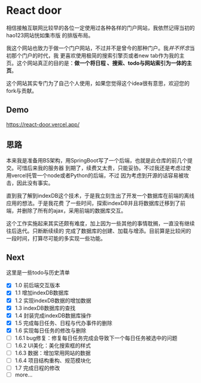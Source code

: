 # React door
相信接触互联网比较早的各位一定使用过各种各样的门户网站，我依然记得当初的hao123网站恍如集市版
的排版布局。

我这个网站也致力于做一个门户网站，不过并不是曾今的那种门户。我*并不怀念*当初那个门户的时代，我
更喜欢使用极简的搜索引擎页或者new tab作为我的主页。这个网站真正的目的是：**做一个将日程
、搜索、todo与网站索引为一体的主页**。

这个网站其实专门为了自己个人使用，如果您觉得这个idea很有意思，欢迎您的fork与贡献。

## Demo

https://react-door.vercel.app/

## 思路
本来我是准备用BS架构，用SpringBoot写了一个后端，也就是此仓库的前几个提交。可惜后来我的服务器
到期了，续费又太贵，只能妥协。不过我还是考虑过使用vercel托管一个node或者Python的后端，不过
因为考虑到开源的话容易被攻击，因此没有事实。

直到我了解到indexDB这个技术，于是我立刻生出了开发一个数据库在前端的离线应用的想法。于是我花费
了一些时间，探索indexDB并且将数据库迁移到了前端，并删除了所有的ajax，采用前端的数据库交互。

这个工作实施起来其实还颇有难度，加上因为一些其他的事情耽搁，一直没有继续往后迭代。只断断续续的
完成了数据库的创建、加载与增添。目前算是比较闲的一段时间，打算尽可能的多实现一些功能。

## Next
这里是一些todo与历史清单

- [x] 1.0 前后端交互版本
- [x] 1.1 增加indexDB数据库
- [x] 1.2 实现indexDB数据的增加数据
- [x] 1.3 indexDB数据库的查找
- [x] 1.4 封装完成indexDB数据库操作
- [x] 1.5 完成每日任务、日程与代办事件的删除
- [x] 1.6 实现每日任务的修改与删除
- [ ] 1.6.1 bug修复：修复每日任务完成会导致下一个每日任务被选中的问题
- [ ] 1.6.2 UI美化：美化搜索框的样式
- [ ] 1.6.3 数据：增加常用网站的数据
- [ ] 1.6.4 项目结构重构、规范模块化
- [ ] 1.7 完成日程的修改
- [ ] more...